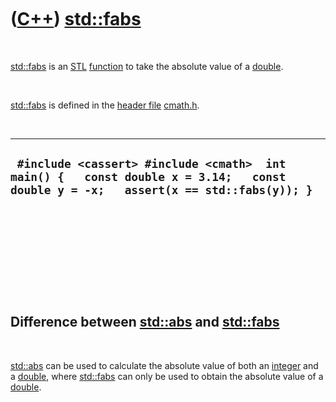 



 

 

 

 

 

([C++](Cpp.htm)) [std::fabs](CppFabs.htm)
=========================================

 

[std::fabs](CppFabs.htm) is an [STL](CppStl.htm)
[function](CppFunction.htm) to take the absolute value of a
[double](CppDouble.htm).

 

[std::fabs](CppFabs.htm) is defined in the [header
file](CppHeaderFile.htm) [cmath.h](CppCmathH.htm).

 

  -------------------------------------------------------------------------------------------------------------------------------------
  ` #include <cassert> #include <cmath>  int main() {   const double x = 3.14;   const double y = -x;   assert(x == std::fabs(y)); }`
  -------------------------------------------------------------------------------------------------------------------------------------

 

 

 

 

 

Difference between [std::abs](CppAbs.htm) and [std::fabs](CppFabs.htm)
----------------------------------------------------------------------

 

[std::abs](CppAbs.htm) can be used to calculate the absolute value of
both an [integer](CppInt.htm) and a [double](CppDouble.htm), where
[std::fabs](CppFabs.htm) can only be used to obtain the absolute value
of a [double](CppDouble.htm).

 

 

 

 

 





 



